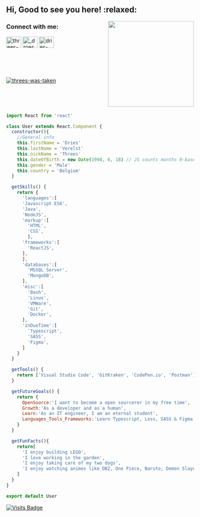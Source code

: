 <h2>Hi, Good to see you here! :relaxed:</h2>
<img align='right' src="https://media.giphy.com/media/l46ChKeGsmsfE3Un6/source.gif" width="230" />

<h3 align="left">Connect with me:</h3>
<p align="left">
<a href="https://codepen.io/threes-was-taken" target="blank"><img align="center" src="https://cdn.jsdelivr.net/npm/simple-icons@3.0.1/icons/codepen.svg" alt="threes-was-taken" height="30" width="40" /></a>
<a href="https://twitter.com/_droes_" target="blank"><img align="center" src="https://cdn.jsdelivr.net/npm/simple-icons@3.0.1/icons/twitter.svg" alt="_droes_" height="30" width="40" /></a>
<a href="https://linkedin.com/in/dries-verelst" target="blank"><img align="center" src="https://cdn.jsdelivr.net/npm/simple-icons@3.0.1/icons/linkedin.svg" alt="dries-verelst" height="30" width="40" /></a>
</p>
<br />
<br />
<br />

<p align="left"><a href="https://github.com/ryo-ma/github-profile-trophy"><img src="https://github-profile-trophy.vercel.app/?username=threes-was-taken" alt="threes-was-taken"></a></p>

<br />
<br />
<br />

```javascript
import React from 'react'

class User extends React.Component {
  constructor(){
    //General info
    this.firstName = 'Dries'
    this.lastName = 'Verelst'
    this.nickName = 'Threes'
    this.dateOfBirth = new Date(1998, 6, 18) // JS counts months 0-based (0 being Jan, 11 being Dec)
    this.gender = 'Male'
    this.country = 'Belgium'
  }

  getSkills() {
    return {
      'languages':[
      'Javascript ES6',
      'Java',
      'NodeJS',
      'markup':[
        'HTML',
        'CSS',  
        ],
      'frameworks':[
        'ReactJS',
      ],
      ],
      'databases':[
        'MSSQL Server',
        'MongoDB',
      ],
      'misc':[
        'Bash',
        'Linux',
        'VMWare',
        'Git',
        'Docker',
      ],
      'inDueTime':[
        'Typescript',
        'SASS',
        'Figma',
      ]
    }
  }

  getTools() {
    return ['Visual Studio Code', 'GitKraken', 'CodePen.io', 'Postman']
  }

  getFutureGoals() {
    return {
      OpenSource:'I want to become a open sourcerer in my free time',
      Growth:'As a developer and as a human',
      Learn:'As an IT engineer, I am an eternal student',
      Languages_Tools_Frameworks:'Learn Typescript, Less, SASS & Figma'
    }
  }

  getFunFacts(){
    return[
      'I enjoy building LEGO',
      'I love working in the garden',
      'I enjoy taking care of my two dogs',
      'I enjoy watching animes like DBZ, One Piece, Naruto, Demon Slayer,...'
    ]
  }
}

export default User
```

[![Visits Badge](https://badges.pufler.dev/visits/threes-was-taken/threes-was-taken)](https://github.com/threes-was-taken)
